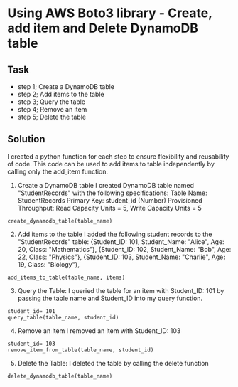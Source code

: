 # Using AWS Boto3 library - Create, add item and Delete DynamoDB table
## Task
* step 1; Create a DynamoDB table
* step 2; Add items to the table
* step 3; Query the table 
* step 4; Remove an item
* step 5; Delete the table

## Solution
I created a python function for each step to ensure flexibility and reusability of code. This code can be used to add items to table independently by calling only the add_item function.

1. Create a DynamoDB table
I created DynamoDB table named "StudentRecords" with the following specifications:
Table Name: StudentRecords
Primary Key: student_id (Number)
Provisioned Throughput: Read Capacity Units = 5, Write Capacity Units = 5
```
create_dynamodb_table(table_name)
```
2. Add items to the table
I added the following student records to the "StudentRecords" table:
{Student_ID: 101, Student_Name: "Alice", Age: 20, Class: "Mathematics"},
{Student_ID: 102, Student_Name: "Bob", Age: 22, Class: "Physics"},
{Student_ID: 103, Student_Name: "Charlie", Age: 19, Class: "Biology"},
```
add_items_to_table(table_name, items)
```
3. Query the Table:
I queried the table for an item with Student_ID: 101 by passing the table name and Student_ID into my query function.

```
student_id= 101
query_table(table_name, student_id)
```

4. Remove an item
I removed an item with Student_ID: 103
```
student_id= 103
remove_item_from_table(table_name, student_id)
```

5. Delete the Table:
I deleted the table by calling the delete function 
```
delete_dynamodb_table(table_name)
```
